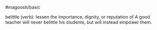 #magoosh/basic

belittle (verb): lessen the importance, dignity, or reputation of 
A good teacher will never belittle his students, but will instead empower them. 
